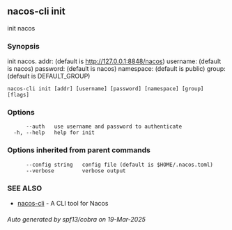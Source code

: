 ## nacos-cli init

init nacos

### Synopsis

init nacos.
addr: (default is http://127.0.0.1:8848/nacos)
username: (default is nacos)
password: (default is nacos)
namespace: (default is public)
group: (default is DEFAULT_GROUP)

```
nacos-cli init [addr] [username] [password] [namespace] [group] [flags]
```

### Options

```
      --auth   use username and password to authenticate
  -h, --help   help for init
```

### Options inherited from parent commands

```
      --config string   config file (default is $HOME/.nacos.toml)
      --verbose         verbose output
```

### SEE ALSO

* [nacos-cli](nacos-cli.md)	 - A CLI tool for Nacos

###### Auto generated by spf13/cobra on 19-Mar-2025
